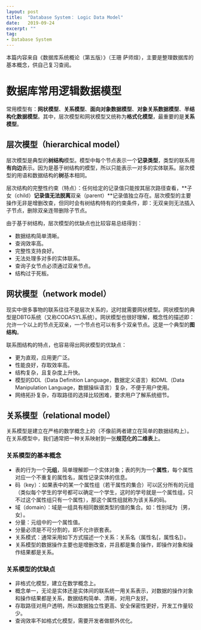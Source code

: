 ```yaml
---
layout: post
title:  "Database System： Logic Data Model"
date:   2019-09-24
excerpt: ""
tag:
- Database System
---
```


本篇内容来自《数据库系统概论（第五版）》（王珊 萨师煊），主要是整理数据库的基本概念，供自己复习查阅。

# 数据库常用逻辑数据模型

常用模型有：**网状模型**、**关系模型**、**面向对象数据模型**、**对象关系数据模型**、**半结构化数据模型**。其中，层次模型和网状模型又统称为**格式化模型**，最重要的是**关系模型**。

## 层次模型（hierarchical model）

层次模型是典型的**树结构**模型。模型中每个节点表示一个**记录类型**，类型的联系用**有向边**表示。因为是基于树结构的模型，所以只能表示一对多的实体联系。层次模型的用语和数据结构的**树**基本相同。

层次结构的完整性约束（特点）：任何给定的记录值只能按其层次路径查看，**子女（child）**记录值无法脱离**双亲（parent）**记录值独立存在。层次模型的主要操作无非是增删改查，但同时会有树结构特有的约束条件，即：无双亲则无法插入子节点，删除双亲连带删除子节点。

由于基于树结构，层次模型的优缺点也比较容易总结得到：

- 数据结构简单清晰。
- 查询效率高。
- 完整性支持良好。
- 无法处理多对多的实体联系。
- 查询子女节点必须通过双亲节点。
- 结构过于死板。

## 网状模型（network model）

现实中很多事物的联系往往不是层次关系的，这时就需要网状模型。网状模型的典型是DBTG系统（又称CODASYL系统）。网状模型也很好理解，概念性的描述即：允许一个以上的节点无双亲，一个节点也可以有多个双亲节点。这是一个典型的**图结构**。

联系图结构的特点，也容易得出网状模型的优缺点：

- 更为直观，应用更广泛。
- 性能良好，存取效率高。
- 结构复杂，且复杂度上升快。
- 模型的DDL（Data Definition Language，数据定义语言）和DML（Data Manipulation Language，数据操纵语言）复杂，不便于用户使用。
- 网络拓扑复杂，存取路径的选择比较困难，要求用户了解系统细节。

## 关系模型（relational model）

关系模型是建立在严格的数学概念上的（不像前两者建立在简单的数据结构上）。在关系模型中，我们通常把一种关系映射到一张**规范化的二维表**上。

### 关系模型的基本概念

- 表的行为一个**元组**，简单理解即一个实体对象；表的列为一个**属性**，每个属性对应一个不重复的属性名，属性记录实体的信息。
- 码（key）：如果表中的某一个属性组（若干属性的集合）可以区分所有的元组（类似每个学生的学号都可以确定一个学生，这时的学号就是一个属性组，只不过这个属性组只有一个属性），那这个属性组就称为该关系的码。
- 域（domain）：域是一组具有相同数据类型的值的集合。如：性别域为｛男，女｝。
- 分量：元组中的一个属性值。
- 分量必须是不可分割的，即不允许嵌套表。
- 关系模式：通常采用如下方式描述一个关系：关系名（属性名[，属性名]）。
- 关系模型的数据操作主要也是增删改查，并且都是集合操作，即操作对象和操作结果都是关系。

### 关系模型的优缺点

- 非格式化模型，建立在数学概念上。
- 概念单一，无论是实体还是实体间的联系统一用关系表示，对数据的操作对象和操作结果都是关系，数据结构简单、清晰，对用户友好。
- 存取路径对用户透明，所以数据独立性更高、安全保密性更好，开发工作量较少。
- 查询效率不如格式化模型，需要开发者做额外优化。